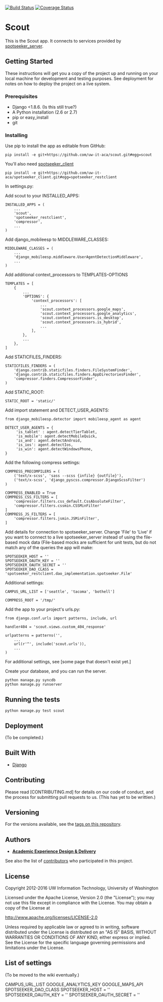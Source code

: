 [![Build Status](https://travis-ci.org/uw-it-aca/scout.svg?branch=develop)](https://travis-ci.org/uw-it-aca/scout)  [![Coverage Status](https://coveralls.io/repos/uw-it-aca/scout/badge.svg?branch=master&service=github)](https://coveralls.io/github/uw-it-aca/scout?branch=master)

# Scout

This is the Scout app. It connects to services provided by [spotseeker_server](https://github.com/uw-it-aca/spotseeker_server).

## Getting Started

These instructions will get you a copy of the project up and running on your local machine for development and testing purposes. See deployment for notes on how to deploy the project on a live system.

### Prerequisites

* Django <1.8.6. (Is this still true?)
* A Python installation (2.6 or 2.7)
* pip or easy_install
* git

### Installing

Use pip to install the app as editable from GitHub:

```
pip install -e git+https://github.com/uw-it-aca/scout.git#egg=scout
```

You'll also need [spotseeker_client](https://github.com/uw-it-aca/spotseeker_client)

```
pip install -e git+https://github.com/uw-it-aca/spotseeker_client.git#egg=spotseeker_restclient
```

In settings.py:

Add scout to your INSTALLED_APPS:

```
INSTALLED_APPS = (
    ...
    'scout',
    'spotseeker_restclient',
    'compressor',
    ...
)
```

Add django_mobileesp to MIDDLEWARE_CLASSES:

```
MIDDLEWARE_CLASSES = (
    ...
    'django_mobileesp.middleware.UserAgentDetectionMiddleware',
    ...
)
```

Add additional context_processors to TEMPLATES-OPTIONS

```
TEMPLATES = [ 
    {   
        ...
        'OPTIONS': {
            'context_processors': [
                ...
                'scout.context_processors.google_maps',
                'scout.context_processors.google_analytics',
                'scout.context_processors.is_desktop',
                'scout.context_processors.is_hybrid',
                ...
            ],  
        }, 
        ... 
    },  
]
```

Add STATICFILES_FINDERS:

```
STATICFILES_FINDERS = (
    'django.contrib.staticfiles.finders.FileSystemFinder',
    'django.contrib.staticfiles.finders.AppDirectoriesFinder',
    'compressor.finders.CompressorFinder',
)
```

Add STATIC_ROOT:

```
STATIC_ROOT = 'static/'
```

Add import statement and  DETECT_USER_AGENTS:

```
from django_mobileesp.detector import mobileesp_agent as agent

DETECT_USER_AGENTS = {
     'is_tablet' : agent.detectTierTablet,
     'is_mobile': agent.detectMobileQuick,
     'is_and': agent.detectAndroid,
     'is_ios': agent.detectIos,
     'is_win': agent.detectWindowsPhone,
}
```

Add the following compress settings:

```
COMPRESS_PRECOMPILERS = (
    ('text/x-scss', 'sass --scss {infile} {outfile}'),
    ('text/x-scss', 'django_pyscss.compressor.DjangoScssFilter')
)

COMPRESS_ENABLED = True
COMPRESS_CSS_FILTERS = [
    'compressor.filters.css_default.CssAbsoluteFilter',
    'compressor.filters.cssmin.CSSMinFilter'
]
COMPRESS_JS_FILTERS = [
    'compressor.filters.jsmin.JSMinFilter',
]
```

Add details for connection to spotseeker_server. Change 'File' to 'Live' if you want to connect to a live spotseeker_server instead of using the file-based mock data (File-based mocks are sufficient for unit tests, but do not match any of the queries the app will make:

```
SPOTSEEKER_HOST = ''
SPOTSEEKER_OAUTH_KEY = ''
SPOTSEEKER_OAUTH_SECRET = ''
SPOTSEEKER_DAO_CLASS = 'spotseeker_restclient.dao_implementation.spotseeker.File'
```
Additional settings:

```
CAMPUS_URL_LIST = ['seattle', 'tacoma', 'bothell']

COMPRESS_ROOT = '/tmp/'
```

Add the app to your project's urls.py:

```
from django.conf.urls import patterns, include, url 

handler404 = 'scout.views.custom_404_response'

urlpatterns = patterns('',
    ... 
    url(r'^', include('scout.urls')),
    ... 
)
```
For additional settings, see [some page that doesn't exist yet.]

Create your database, and you can run the server.

```
python manage.py syncdb
python manage.py runserver
```

## Running the tests

```
python manage.py test scout
```

## Deployment

(To be completed.)

## Built With

* [Django](http://djangoproject.com/)

## Contributing

Please read [CONTRIBUTING.md] for details on our code of conduct, and the process for submitting pull requests to us. (This has yet to be writtien.)

## Versioning

For the versions available, see the [tags on this repository](https://github.com/uw-it-aca/scout/tags).

## Authors

* [**Academic Experience Design & Delivery**](https://github.com/uw-it-aca)

See also the list of [contributors](https://github.com/uw-it-aca/scout/contributors) who participated in this project.

## License

Copyright 2012-2016 UW Information Technology, University of Washington

Licensed under the Apache License, Version 2.0 (the "License");
you may not use this file except in compliance with the License.
You may obtain a copy of the License at

http://www.apache.org/licenses/LICENSE-2.0

Unless required by applicable law or agreed to in writing, software
distributed under the License is distributed on an "AS IS" BASIS,
WITHOUT WARRANTIES OR CONDITIONS OF ANY KIND, either express or implied.
See the License for the specific language governing permissions and
limitations under the License.

## List of settings

(To be moved to the wiki eventually.)

CAMPUS_URL_LIST
GOOGLE_ANALYTICS_KEY
GOOGLE_MAPS_API
SPOTSEEKER_DAO_CLASS
SPOTSEEKER_HOST = ''
SPOTSEEKER_OAUTH_KEY = ''
SPOTSEEKER_OAUTH_SECRET = ''
